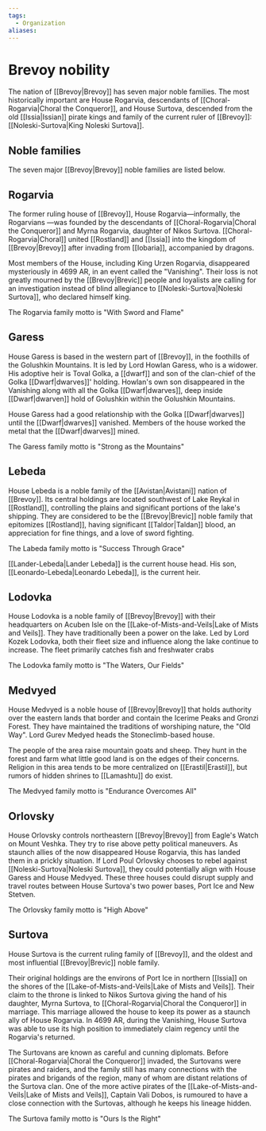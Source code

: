```yaml
---
tags:
  - Organization
aliases:
---
```

# Brevoy nobility
The nation of [[Brevoy|Brevoy]] has seven major noble families. The most historically important are House Rogarvia, descendants of [[Choral-Rogarvia|Choral the Conqueror]], and House Surtova, descended from the old [[Issia|Issian]] pirate kings and family of the current ruler of [[Brevoy]]: [[Noleski-Surtova|King Noleski Surtova]]. 

## Noble families
The seven major [[Brevoy|Brevoy]] noble families are listed below.
## Rogarvia
The former ruling house of [[Brevoy]], House Rogarvia—informally, the Rogarvians —was founded by the descendants of [[Choral-Rogarvia|Choral the Conqueror]] and Myrna Rogarvia, daughter of Nikos Surtova. [[Choral-Rogarvia|Choral]] united [[Rostland]] and [[Issia]] into the kingdom of [[Brevoy|Brevoy]] after invading from [[Iobaria]], accompanied by dragons.

Most members of the House, including King Urzen Rogarvia, disappeared mysteriously in 4699 AR, in an event called the "Vanishing". Their loss is not greatly mourned by the [[Brevoy|Brevic]] people and loyalists are calling for an investigation instead of blind allegiance to [[Noleski-Surtova|Noleski Surtova]], who declared himself king.

The Rogarvia family motto is "With Sword and Flame" 
## Garess
House Garess is based in the western part of [[Brevoy]], in the foothills of the Golushkin Mountains. It is led by Lord Howlan Garess, who is a widower. His adoptive heir is Toval Golka, a [[dwarf]] and son of the clan-chief of the Golka [[Dwarf|dwarves]]' holding. Howlan's own son disappeared in the Vanishing along with all the Golka [[Dwarf|dwarves]], deep inside [[Dwarf|dwarven]] hold of Golushkin within the Golushkin Mountains.

House Garess had a good relationship with the Golka [[Dwarf|dwarves]] until the [[Dwarf|dwarves]] vanished. Members of the house worked the metal that the [[Dwarf|dwarves]] mined.

The Garess family motto is "Strong as the Mountains" 
## Lebeda
House Lebeda is a noble family of the [[Avistan|Avistani]] nation of [[Brevoy]]. Its central holdings are located southwest of Lake Reykal in [[Rostland]], controlling the plains and significant portions of the lake's shipping. They are considered to be the [[Brevoy|Brevic]] noble family that epitomizes [[Rostland]], having significant [[Taldor|Taldan]] blood, an appreciation for fine things, and a love of sword fighting.

The Labeda family motto is "Success Through Grace" 

[[Lander-Lebeda|Lander Lebeda]] is the current house head. His son, [[Leonardo-Lebeda|Leonardo Lebeda]], is the current heir.
## Lodovka
House Lodovka is a noble family of [[Brevoy|Brevoy]] with their headquarters on Acuben Isle on the [[Lake-of-Mists-and-Veils|Lake of Mists and Veils]]. They have traditionally been a power on the lake. Led by Lord Kozek Lodovka, both their fleet size and influence along the lake continue to increase. The fleet primarily catches fish and freshwater crabs

The Lodovka family motto is "The Waters, Our Fields" 

## Medvyed
House Medvyed is a noble house of [[Brevoy|Brevoy]] that holds authority over the eastern lands that border and contain the Icerime Peaks and Gronzi Forest. They have maintained the traditions of worshiping nature, the "Old Way". Lord Gurev Medyed heads the Stoneclimb-based house. 

The people of the area raise mountain goats and sheep. They hunt in the forest and farm what little good land is on the edges of their concerns. Religion in this area tends to be more centralized on [[Erastil|Erastil]], but rumors of hidden shrines to [[Lamashtu]] do exist.

The Medvyed family motto is "Endurance Overcomes All" 

## Orlovsky
House Orlovsky controls northeastern [[Brevoy|Brevoy]] from Eagle's Watch on Mount Veshka. They try to rise above petty political maneuvers. As staunch allies of the now disappeared House Rogarvia, this has landed them in a prickly situation. If Lord Poul Orlovsky chooses to rebel against [[Noleski-Surtova|Noleski Surtova]], they could potentially align with House Garess and House Medvyed. These three houses could disrupt supply and travel routes between House Surtova's two power bases, Port Ice and New Stetven.

The Orlovsky family motto is "High Above" 
## Surtova
House Surtova is the current ruling family of [[Brevoy]], and the oldest and most influential [[Brevoy|Brevic]] noble family.

Their original holdings are the environs of Port Ice in northern [[Issia]] on the shores of the [[Lake-of-Mists-and-Veils|Lake of Mists and Veils]]. Their claim to the throne is linked to Nikos Surtova giving the hand of his daughter, Myrna Surtova, to [[Choral-Rogarvia|Choral the Conqueror]] in marriage. This marriage allowed the house to keep its power as a staunch ally of House Rogarvia. In 4699 AR, during the Vanishing, House Surtova was able to use its high position to immediately claim regency until the Rogarvia's returned.

The Surtovans are known as careful and cunning diplomats. Before [[Choral-Rogarvia|Choral the Conqueror]] invaded, the Surtovans were pirates and raiders, and the family still has many connections with the pirates and brigands of the region, many of whom are distant relations of the Surtova clan. One of the more active pirates of the [[Lake-of-Mists-and-Veils|Lake of Mists and Veils]], Captain Vali Dobos, is rumoured to have a close connection with the Surtovas, although he keeps his lineage hidden.

The Surtova family motto is "Ours Is the Right" 